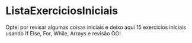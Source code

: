 # ListaExerciciosIniciais
Optei por revisar algumas coisas iniciais e deixo aqui 15 exercicios iniciais usando If Else, For, While, Arrays e revisão OO!
